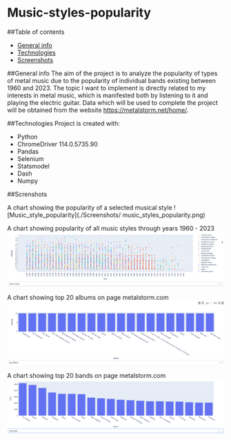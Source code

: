 # Music-styles-popularity

##Table of contents

- [General info](#general-info)
- [Technologies](#technologies)
- [Screenshots](#screenshots)

##General info
The aim of the project is to analyze the popularity of types of metal music due to the popularity of individual bands existing between 1960 and 2023. The topic I want to implement is directly related to my interests in metal music, which is manifested both by listening to it and playing the electric guitar. Data which will be used to complete the project will be obtained from the website https://metalstorm.net/home/.

##Technologies
Project is created with:

- Python
- ChromeDriver 114.0.5735.90
- Pandas
- Selenium
- Statsmodel
- Dash
- Numpy

##Screnshots

A chart showing the popularity of a selected musical style
![Music_style_popularity](./Screenshots/ music_styles_popularity.png)

A chart showing popularity of all music styles through years 1960 - 2023
![music_styles_popularity](./Screenshots/music_styles_popularity.png)

A chart showing top 20 albums on page metalstorm.com
![top_albums](./Screenshots/top_albums.png)

A chart showing top 20 bands on page metalstorm.com
![top_bands](./Screenshots/top_bands.png)
